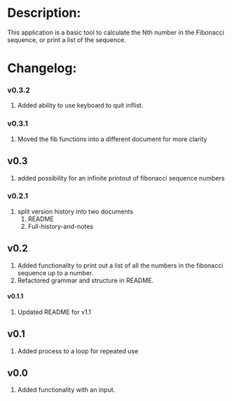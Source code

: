 # Description:

This application is a basic tool to calculate the Nth number in the Fibonacci sequence, or print a list of the sequence.

# Changelog:

### v0.3.2

1. Added ability to use keyboard to quit inflist.

### v0.3.1

1. Moved the fib functions into a different document for more clarity

## v0.3

1. added possibility for an infinite printout of fibonacci sequence numbers

### v0.2.1

1. split version history into two documents
   1. README
   2. Full-history-and-notes

## v0.2

1. Added functionality to print out a list of all the numbers in the fibonacci sequence up to a number.
2. Refactored grammar and structure in README.

#### v0.1.1 

1. Updated README for v1.1

## v0.1

1. Added process to a loop for repeated use

## v0.0

1. Added functionality with an input.